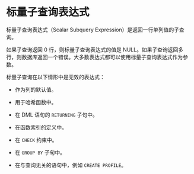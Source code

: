 # 标量子查询表达式

标量子查询表达式（Scalar Subquery Expression）是返回一行单列值的子查询。

如果子查询返回 0 行，则标量子查询表达式的值是 NULL。如果子查询返回多行，则数据库返回一个错误。大多数表达式都可以使用标量子查询表达式作为参数。

标量子查询在以下情形中是无效的表达式：

* 作为列的默认值。

* 用于哈希函数中。

* 在 DML 语句的 `RETURNING` 子句中。

* 在函数索引的定义中。

* 在 `CHECK` 约束中。

* 在 `GROUP BY` 子句中。

* 在与查询无关的语句中，例如 `CREATE PROFILE`。

